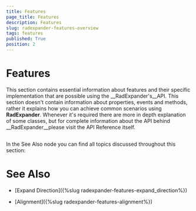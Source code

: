 ```yaml
---
title: Features
page_title: Features
description: Features
slug: radexpander-features-overview
tags: features
published: True
position: 2
---
```


# Features



This section contains essential information about features and their specific implementation that are possible using the __RadExpander's__API. This section doesn't contain information about properties, events and methods, rather it explains how you can achieve common scenarios using __RadExpander__. Whenever it's required there are more in depth explanation of some classes, but for complete information about the API behind __RadExpander__please visit the API Reference itself.
			

## 

In the See Also node you can find all topics discussed throughout this section:

# See Also

 * [Expand Direction]({%slug radexpander-features-expand_direction%})

 * [Alignment]({%slug radexpander-features-alignment%})

